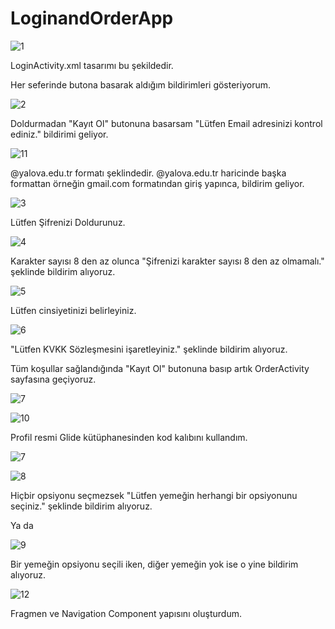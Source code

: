 # LoginandOrderApp

![1](https://user-images.githubusercontent.com/85408010/164995203-718dfaf9-b914-4dd3-aaf8-ec80f3409bf6.PNG)

LoginActivity.xml tasarımı bu şekildedir.

Her seferinde butona basarak aldığım bildirimleri gösteriyorum.

![2](https://user-images.githubusercontent.com/85408010/164995239-3061a166-985e-4dc6-a297-a7c28bb8ff7a.PNG)

Doldurmadan "Kayıt Ol" butonuna basarsam "Lütfen Email adresinizi kontrol ediniz." bildirimi geliyor.


![11](https://user-images.githubusercontent.com/85408010/164995294-1d3780bd-9071-4c4f-a7e9-0ab2eda65e4e.png)

@yalova.edu.tr formatı şeklindedir. @yalova.edu.tr haricinde başka formattan örneğin gmail.com formatından giriş yapınca,
bildirim geliyor.


![3](https://user-images.githubusercontent.com/85408010/164995300-6f4c8902-1f5a-42bc-9a15-ffe8f809ee86.PNG)

Lütfen Şifrenizi Doldurunuz.

![4](https://user-images.githubusercontent.com/85408010/164995310-009737d1-e8be-47ec-a4d7-cde6b95450fd.PNG)

Karakter sayısı 8 den az olunca "Şifrenizi karakter sayısı 8 den az olmamalı." şeklinde bildirim alıyoruz.

![5](https://user-images.githubusercontent.com/85408010/164995322-2f1aac8c-7be2-48af-8d8a-d02c386f4037.PNG)

Lütfen cinsiyetinizi belirleyiniz.

![6](https://user-images.githubusercontent.com/85408010/164995341-77ee2ae6-4a34-4ee5-8a25-62284de9fbea.png)

"Lütfen KVKK Sözleşmesini işaretleyiniz." şeklinde bildirim alıyoruz.

Tüm koşullar sağlandığında "Kayıt Ol" butonuna basıp artık OrderActivity sayfasına geçiyoruz.

![7](https://user-images.githubusercontent.com/85408010/164995374-2ddc4bc0-ecfb-4594-9745-18b68c23e93d.PNG)

![10](https://user-images.githubusercontent.com/85408010/164995379-096cc60e-71fe-4f13-839b-45f18816a1cb.png)

Profil resmi Glide kütüphanesinden kod kalıbını kullandım.

![7](https://user-images.githubusercontent.com/85408010/164995389-48bf8c7c-4376-4991-94fe-7c75e5d8b420.PNG)

![8](https://user-images.githubusercontent.com/85408010/164995401-af999f16-50d4-4382-a66c-f53dcaabebd2.png)

Hiçbir opsiyonu seçmezsek "Lütfen yemeğin herhangi bir opsiyonunu seçiniz." şeklinde bildirim alıyoruz. 

Ya da 

![9](https://user-images.githubusercontent.com/85408010/164995428-535c2d02-503e-4b70-b838-4a411cf5e7f7.png)

Bir yemeğin opsiyonu seçili iken, diğer yemeğin yok ise o yine bildirim alıyoruz.

![12](https://user-images.githubusercontent.com/85408010/164995568-f03a455e-db9a-4b6b-a038-4d3507345f93.png)

Fragmen ve Navigation Component yapısını oluşturdum.


